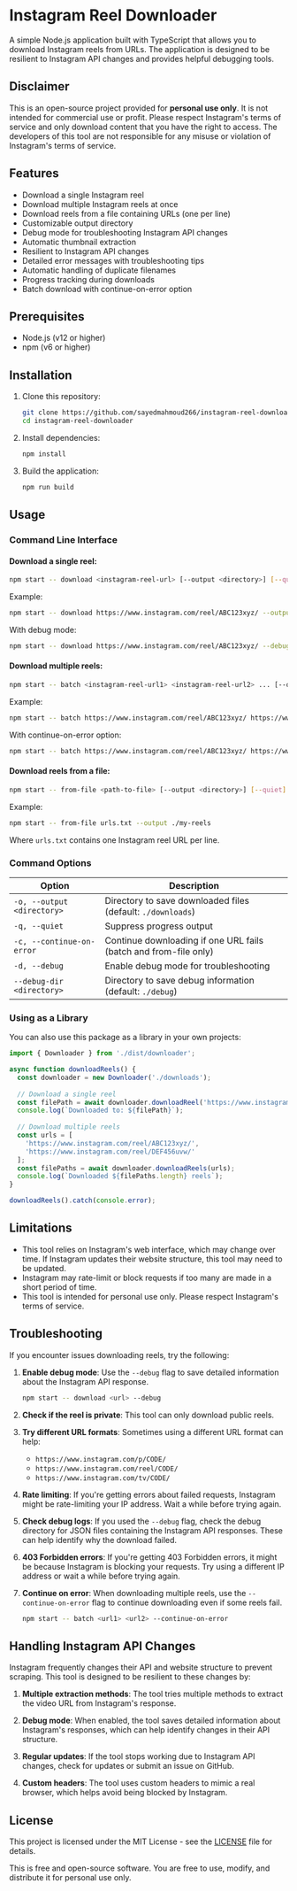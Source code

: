 # Instagram Reel Downloader

A simple Node.js application built with TypeScript that allows you to download Instagram reels from URLs. The application is designed to be resilient to Instagram API changes and provides helpful debugging tools.

## Disclaimer

This is an open-source project provided for **personal use only**. It is not intended for commercial use or profit. Please respect Instagram's terms of service and only download content that you have the right to access. The developers of this tool are not responsible for any misuse or violation of Instagram's terms of service.

## Features

- Download a single Instagram reel
- Download multiple Instagram reels at once
- Download reels from a file containing URLs (one per line)
- Customizable output directory
- Debug mode for troubleshooting Instagram API changes
- Automatic thumbnail extraction
- Resilient to Instagram API changes
- Detailed error messages with troubleshooting tips
- Automatic handling of duplicate filenames
- Progress tracking during downloads
- Batch download with continue-on-error option

## Prerequisites

- Node.js (v12 or higher)
- npm (v6 or higher)

## Installation

1. Clone this repository:
   ```bash
   git clone https://github.com/sayedmahmoud266/instagram-reel-downloader.git
   cd instagram-reel-downloader
   ```

2. Install dependencies:
   ```bash
   npm install
   ```

3. Build the application:
   ```bash
   npm run build
   ```

## Usage

### Command Line Interface

#### Download a single reel:

```bash
npm start -- download <instagram-reel-url> [--output <directory>] [--quiet] [--debug] [--debug-dir <directory>]
```

Example:
```bash
npm start -- download https://www.instagram.com/reel/ABC123xyz/ --output ./my-reels
```

With debug mode:
```bash
npm start -- download https://www.instagram.com/reel/ABC123xyz/ --debug --debug-dir ./debug-logs
```

#### Download multiple reels:

```bash
npm start -- batch <instagram-reel-url1> <instagram-reel-url2> ... [--output <directory>] [--quiet] [--continue-on-error] [--debug] [--debug-dir <directory>]
```

Example:
```bash
npm start -- batch https://www.instagram.com/reel/ABC123xyz/ https://www.instagram.com/reel/DEF456uvw/ --output ./my-reels
```

With continue-on-error option:
```bash
npm start -- batch https://www.instagram.com/reel/ABC123xyz/ https://www.instagram.com/reel/DEF456uvw/ --continue-on-error
```

#### Download reels from a file:

```bash
npm start -- from-file <path-to-file> [--output <directory>] [--quiet] [--continue-on-error] [--debug] [--debug-dir <directory>]
```

Example:
```bash
npm start -- from-file urls.txt --output ./my-reels
```

Where `urls.txt` contains one Instagram reel URL per line.

### Command Options

| Option | Description |
|--------|-------------|
| `-o, --output <directory>` | Directory to save downloaded files (default: `./downloads`) |
| `-q, --quiet` | Suppress progress output |
| `-c, --continue-on-error` | Continue downloading if one URL fails (batch and from-file only) |
| `-d, --debug` | Enable debug mode for troubleshooting |
| `--debug-dir <directory>` | Directory to save debug information (default: `./debug`) |

### Using as a Library

You can also use this package as a library in your own projects:

```typescript
import { Downloader } from './dist/downloader';

async function downloadReels() {
  const downloader = new Downloader('./downloads');
  
  // Download a single reel
  const filePath = await downloader.downloadReel('https://www.instagram.com/reel/ABC123xyz/');
  console.log(`Downloaded to: ${filePath}`);
  
  // Download multiple reels
  const urls = [
    'https://www.instagram.com/reel/ABC123xyz/',
    'https://www.instagram.com/reel/DEF456uvw/'
  ];
  const filePaths = await downloader.downloadReels(urls);
  console.log(`Downloaded ${filePaths.length} reels`);
}

downloadReels().catch(console.error);
```

## Limitations

- This tool relies on Instagram's web interface, which may change over time. If Instagram updates their website structure, this tool may need to be updated.
- Instagram may rate-limit or block requests if too many are made in a short period of time.
- This tool is intended for personal use only. Please respect Instagram's terms of service.

## Troubleshooting

If you encounter issues downloading reels, try the following:

1. **Enable debug mode**: Use the `--debug` flag to save detailed information about the Instagram API response.
   ```bash
   npm start -- download <url> --debug
   ```

2. **Check if the reel is private**: This tool can only download public reels.

3. **Try different URL formats**: Sometimes using a different URL format can help:
   - `https://www.instagram.com/p/CODE/`
   - `https://www.instagram.com/reel/CODE/`
   - `https://www.instagram.com/tv/CODE/`

4. **Rate limiting**: If you're getting errors about failed requests, Instagram might be rate-limiting your IP address. Wait a while before trying again.

5. **Check debug logs**: If you used the `--debug` flag, check the debug directory for JSON files containing the Instagram API responses. These can help identify why the download failed.

6. **403 Forbidden errors**: If you're getting 403 Forbidden errors, it might be because Instagram is blocking your requests. Try using a different IP address or wait a while before trying again.

7. **Continue on error**: When downloading multiple reels, use the `--continue-on-error` flag to continue downloading even if some reels fail.
   ```bash
   npm start -- batch <url1> <url2> --continue-on-error
   ```

## Handling Instagram API Changes

Instagram frequently changes their API and website structure to prevent scraping. This tool is designed to be resilient to these changes by:

1. **Multiple extraction methods**: The tool tries multiple methods to extract the video URL from Instagram's response.

2. **Debug mode**: When enabled, the tool saves detailed information about Instagram's responses, which can help identify changes in their API structure.

3. **Regular updates**: If the tool stops working due to Instagram API changes, check for updates or submit an issue on GitHub.

4. **Custom headers**: The tool uses custom headers to mimic a real browser, which helps avoid being blocked by Instagram.

## License

This project is licensed under the MIT License - see the [LICENSE](LICENSE) file for details.

This is free and open-source software. You are free to use, modify, and distribute it for personal use only.
